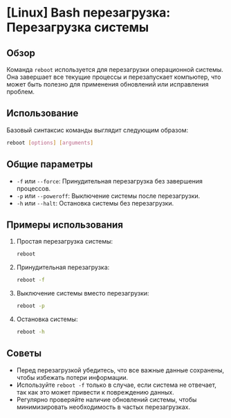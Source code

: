 # [Linux] Bash перезагрузка: Перезагрузка системы

## Обзор
Команда `reboot` используется для перезагрузки операционной системы. Она завершает все текущие процессы и перезапускает компьютер, что может быть полезно для применения обновлений или исправления проблем.

## Использование
Базовый синтаксис команды выглядит следующим образом:

```bash
reboot [options] [arguments]
```

## Общие параметры
- `-f` или `--force`: Принудительная перезагрузка без завершения процессов.
- `-p` или `--poweroff`: Выключение системы после перезагрузки.
- `-h` или `--halt`: Остановка системы без перезагрузки.

## Примеры использования
1. Простая перезагрузка системы:
   ```bash
   reboot
   ```

2. Принудительная перезагрузка:
   ```bash
   reboot -f
   ```

3. Выключение системы вместо перезагрузки:
   ```bash
   reboot -p
   ```

4. Остановка системы:
   ```bash
   reboot -h
   ```

## Советы
- Перед перезагрузкой убедитесь, что все важные данные сохранены, чтобы избежать потери информации.
- Используйте `reboot -f` только в случае, если система не отвечает, так как это может привести к повреждению данных.
- Регулярно проверяйте наличие обновлений системы, чтобы минимизировать необходимость в частых перезагрузках.